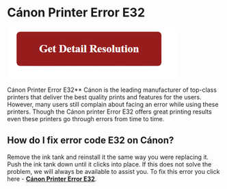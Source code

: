 # Cánon Printer Error E32

[![Cánon Printer Error E32](gett-detail.png)](https://github.com/errorcodee/canon.printer.error.e32)

Cánon Printer Error E32** Cánon is the leading manufacturer of top-class printers that deliver the best quality prints and features for the users. However, many users still complain about facing an error while using these printers. Though the Cánon printer Error E32 offers great printing results even these printers go through errors from time to time.

## How do I fix error code E32 on Cánon?

Remove the ink tank and reinstall it the same way you were replacing it. Push the ink tank down until it clicks into place. If this does not solve the problem, we will always be available to assist you. To fix this error you click here - **[Cánon Printer Error E32](https://github.com/errorcodee/canon.printer.error.e32)**.
